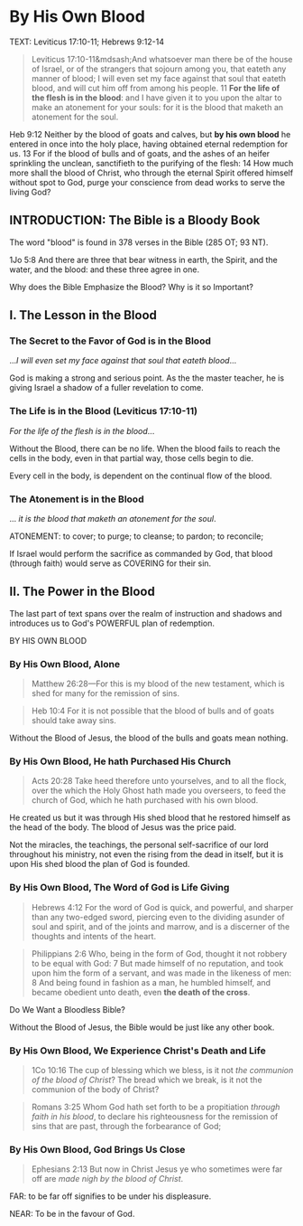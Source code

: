<!-- 20150531 -->

# By His Own Blood

TEXT: Leviticus 17:10-11; Hebrews 9:12-14

> Leviticus 17:10-11&mdsash;And whatsoever man there be of the house of Israel, or of the strangers that sojourn among you, that eateth any manner of blood; I will even set my face against that soul that eateth blood, and will cut him off from among his people. 11 **For the life of the flesh is in the blood**: and I have given it to you upon the altar to make an atonement for your souls: for it is the blood that maketh an atonement for the soul.

Heb 9:12 Neither by the blood of goats and calves, but **by his own blood** he entered in once into the holy place, having obtained eternal redemption for us.  13 For if the blood of bulls and of goats, and the ashes of an heifer sprinkling the unclean, sanctifieth to the purifying of the flesh: 14 How much more shall the blood of Christ, who through the eternal Spirit offered himself without spot to God, purge your conscience from dead works to serve the living God?

## INTRODUCTION: The Bible is a Bloody Book

The word "blood" is found in 378 verses in the Bible (285 OT; 93 NT).

1Jo 5:8 And there are three that bear witness in earth, the Spirit, and the water, and the blood: and these three agree in one.

Why does the Bible Emphasize the Blood? Why is it so Important?

## I. The Lesson in the Blood

### The Secret to the Favor of God is in the Blood

...*I will even set my face against that soul that eateth blood*...

God is making a strong and serious point. As the the master teacher, he is giving Israel a shadow of a fuller revelation to come.

### The Life is in the Blood (Leviticus 17:10-11)

*For the life of the flesh is in the blood*...

Without the Blood, there can be no life. When the blood fails to reach the cells in the body, even in that partial way, those cells begin to die.

Every cell in the body, is dependent on the continual flow of the blood.

### The Atonement is in the Blood

... *it is the blood that maketh an atonement for the soul*.

ATONEMENT: to cover; to purge; to cleanse; to pardon; to reconcile;

If Israel would perform the sacrifice as commanded by God, that blood (through faith) would serve as COVERING for their sin.

## II. The Power in the Blood

The last part of text spans over the realm of instruction and shadows and introduces us to God's POWERFUL plan of redemption.

BY HIS OWN BLOOD

### By His Own Blood, Alone

> Matthew 26:28&mdash;For this is my blood of the new testament, which is shed for many for the remission of sins.

> Heb 10:4 For it is not possible that the blood of bulls and of goats should take away sins.

Without the Blood of Jesus, the blood of the bulls and goats mean nothing.

### By His Own Blood, He hath Purchased His Church

> Acts 20:28 Take heed therefore unto yourselves, and to all the flock, over the which the Holy Ghost hath made you overseers, to feed the church of God, which he hath purchased with his own blood.

He created us but it was through His shed blood that he restored himself as the head of the body. The blood of Jesus was the price paid.

Not the miracles, the teachings, the personal self-sacrifice of our lord throughout his ministry, not even the rising from the dead in itself, but it is upon His shed blood the plan of God is founded.

### By His Own Blood, The Word of God is Life Giving

> Hebrews 4:12 For the word of God is quick, and powerful, and sharper than any two-edged sword, piercing even to the dividing asunder of soul and spirit, and of the joints and marrow, and is a discerner of the thoughts and intents of the heart.

> Philippians 2:6 Who, being in the form of God, thought it not robbery to be equal with God: 7 But made himself of no reputation, and took upon him the form of a servant, and was made in the likeness of men:  8 And being found in fashion as a man, he humbled himself, and became obedient unto death, even **the death of the cross**.

Do We Want a Bloodless Bible?

Without the Blood of Jesus, the Bible would be just like any other book. 

### By His Own Blood, We Experience Christ's Death and Life

> 1Co 10:16 The cup of blessing which we bless, is it not *the communion of the blood of Christ*? The bread which we break, is it not the communion of the body of Christ?

>Romans 3:25 Whom God hath set forth to be a propitiation *through faith in his blood*, to declare his righteousness for the remission of sins that are past, through the forbearance of God; 

### By His Own Blood, God Brings Us Close

> Ephesians 2:13 But now in Christ Jesus ye who sometimes were far off are *made nigh by the blood of Christ*.

FAR: to be far off signifies to be under his displeasure.

NEAR: To be in the favour of God. 